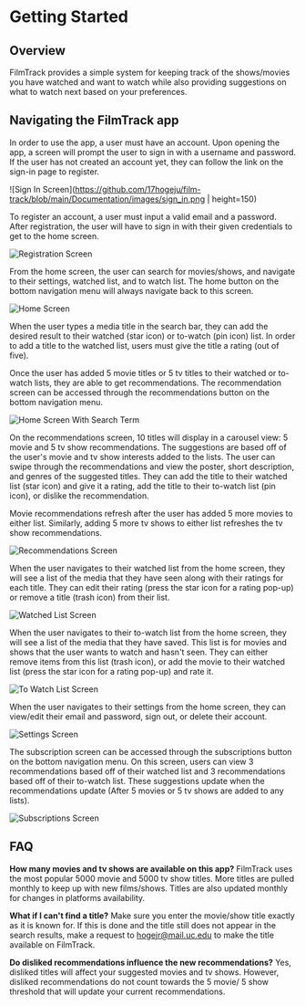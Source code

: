 # Getting Started

## Overview

FilmTrack provides a simple system for keeping track of the shows/movies you have watched and want to watch while also providing suggestions on what to watch next based on your preferences.

## Navigating the FilmTrack app

In order to use the app, a user must have an account. Upon opening the app, a screen will prompt the user to sign in with a username and password. If the user has not created an account yet, they can follow the link on the sign-in page to register.

![Sign In Screen](https://github.com/17hogeju/film-track/blob/main/Documentation/images/sign_in.png | height=150)

To register an account, a user must input a valid email and a password. After registration, the user will have to sign in with their given credentials to get to the home screen.

![Registration Screen](https://github.com/17hogeju/film-track/blob/main/Documentation/images/register.png) 

From the home screen, the user can search for movies/shows, and navigate to their settings, watched list, and to watch list.
The home button on the bottom navigation menu will always navigate back to this screen.

![Home Screen](https://github.com/17hogeju/film-track/tree/blob/Documentation/images/home.png)

When the user types a media title in the search bar, they can add the desired result to their watched (star icon) or to-watch (pin icon) list. In order to add a title to the watched list, users must give the title a rating (out of five).

Once the user has added 5 movie titles or 5 tv titles to their watched or to-watch lists, they are able to get recommendations. The recommendation screen can be accessed through the recommendations button on the bottom navigation menu. 

![Home Screen With Search Term](https://github.com/17hogeju/film-track/blob/main/Documentation/images/home_search.png)


On the recommendations screen, 10 titles will display in a carousel view: 5 movie and 5 tv show recommendations. The suggestions are based off of the user's movie and tv show interests added to the lists. The user can swipe through the recommendations and view the poster, short description, and genres of the suggested titles. They can add the title to their watched list (star icon) and give it a rating, add the title to their to-watch list (pin icon), or dislike the recommendation. 

Movie recommendations refresh after the user has added 5 more movies to either list. Similarly, adding 5 more tv shows to either list refreshes the tv show recommendations.

![Recommendations Screen](https://github.com/17hogeju/film-track/blob/main/Documentation/images/recommendations.png)

When the user navigates to their watched list from the home screen, they will see a list of the media that they have seen along with their ratings for each title. They can edit their rating (press the star icon for a rating pop-up) or remove a title (trash icon) from their list. 

![Watched List Screen](https://github.com/17hogeju/film-track/blob/main/Documentation/images/watched_list.png)

When the user navigates to their to-watch list from the home screen, they will see a list of the media that they have saved. This list is for movies and shows that the user wants to watch and hasn't seen. They can either remove items from this list (trash icon), or add the movie to their watched list (press the star icon for a rating pop-up) and rate it. 

![To Watch List Screen](https://github.com/17hogeju/film-track/blob/main/Documentation/images/to_watch_list.png)

When the user navigates to their settings from the home screen, they can view/edit their email and password, sign out, or delete their account.

![Settings Screen](https://github.com/17hogeju/film-track/blob/main/Documentation/images/settings.png)

The subscription screen can be accessed through the subscriptions button on the bottom navigation menu. On this screen, users can view 3 recommendations based off of their watched list and 3 recommendations based off of their to-watch list. These suggestions update when the recommendations update (After 5 movies or 5 tv shows are added to any lists). 

![Subscriptions Screen](https://github.com/17hogeju/film-track/blob/main/Documentation/images/subscriptions.png)

## FAQ

**How many movies and tv shows are available on this app?**
FilmTrack uses the most popular 5000 movie and 5000 tv show titles. More titles are pulled monthly to keep up with new films/shows.
Titles are also updated monthly for changes in platforms availability.

**What if I can't find a title?**
Make sure you enter the movie/show title exactly as it is known for. If this is done and the title still does not appear in the search results, make a request to hogejr@mail.uc.edu to make the title available on FilmTrack.

**Do disliked recommendations influence the new recommendations?**
Yes, disliked titles will affect your suggested movies and tv shows. However, disliked recommendations do not count towards the 5 movie/ 5 show threshold that will update your current recommendations.



